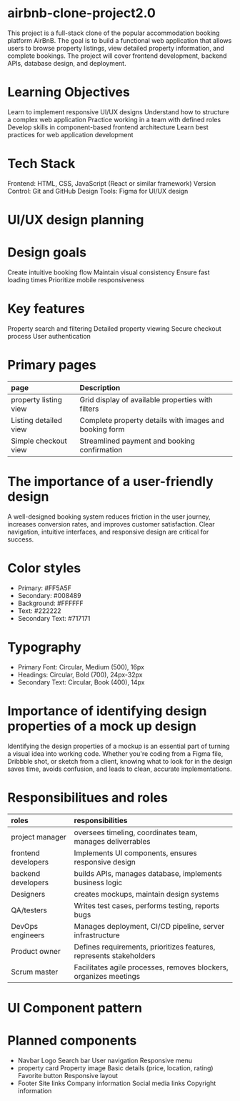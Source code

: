 # airbnb-clone-project2.0
This project is a full-stack clone of the popular accommodation booking platform AirBnB. The goal is to build a functional web application that allows users to browse property listings, view detailed property information, and complete bookings. The project will cover frontend development, backend APIs, database design, and deployment.
# Learning Objectives
Learn to implement responsive UI/UX designs
Understand how to structure a complex web application
Practice working in a team with defined roles
Develop skills in component-based frontend architecture
Learn best practices for web application development
# Tech Stack
Frontend: HTML, CSS, JavaScript (React or similar framework)
Version Control: Git and GitHub
Design Tools: Figma for UI/UX design
# UI/UX design planning

# Design goals
Create intuitive booking flow
Maintain visual consistency
Ensure fast loading times
Prioritize mobile responsiveness
# Key features
Property search and filtering
Detailed property viewing
Secure checkout process
User authentication
# Primary pages
| page| Description|
|:----|:-----------|
|property listing view| Grid display of available properties with filters|
|Listing detailed view| Complete property details with images and booking form|
|Simple checkout view| Streamlined payment and booking confirmation|
# The importance of a user-friendly design
A well-designed booking system reduces friction in the user journey, increases conversion rates, and improves customer satisfaction. Clear navigation, intuitive interfaces, and responsive design are critical for success.
# Color styles
* Primary: #FF5A5F
* Secondary: #008489
* Background: #FFFFFF
* Text: #222222
* Secondary Text: #717171
# Typography
* Primary Font: Circular, Medium (500), 16px
* Headings: Circular, Bold (700), 24px-32px
* Secondary Text: Circular, Book (400), 14px
# Importance of identifying design properties of a mock up design
Identifying the design properties of a mockup is an essential part of turning a visual idea into working code. Whether you're coding from a Figma file, Dribbble shot, or sketch from a client, knowing what to look for in the design saves time, avoids confusion, and leads to clean, accurate implementations.
# Responsibilitues and roles
| roles| responsibilities |
|:-----|:-----------------|
|project manager| oversees timeling, coordinates team, manages deliverrables|
|frontend developers| Implements UI components, ensures responsive design|
|backend developers| builds APIs, manages database, implements business logic|
|Designers| creates mockups, maintain design systems|
|QA/testers| Writes test cases, performs testing, reports bugs|
|DevOps engineers| Manages deployment, CI/CD pipeline, server infrastructure|
|Product owner| Defines requirements, prioritizes features, represents stakeholders|
|Scrum master| Facilitates agile processes, removes blockers, organizes meetings|
# UI Component pattern

# Planned components
* Navbar
Logo
Search bar
User navigation
Responsive menu
* property card
Property image
Basic details (price, location, rating)
Favorite button
Responsive layout
* Footer
Site links
Company information
Social media links
Copyright information
